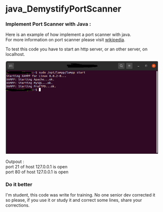 # java_DemystifyPortScanner
<h3>Implement Port Scanner with Java :</h3>
<p>Here is an example of how implement a port scanner with java.</br>
For more information on port scanner please visit <a href="https://en.wikipedia.org/wiki/Port_scanner">wikipedia</a>.</p>

<p>To test this code you have to start an http server, or an other server, on localhost.</p>
<p align="center">
  <img src="https://github.com/usercrixus/java_DemystifyPortScanner/blob/main/demo.pnj?raw=true" />
</p>
<p>Outpout :</br>
port 21 of host 127.0.0.1 is open</br>
port 80 of host 127.0.0.1 is open
</p>


<h3>Do it better</h3>
<p>I'm student, this code was write for training. No one senior dev corrected it so please, if you use it or study it and correct some lines, share your corrections.</p>

